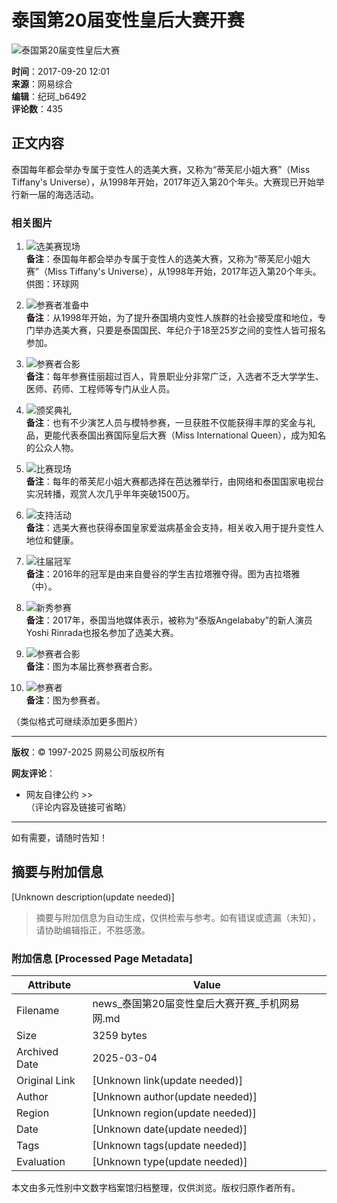 # 泰国第20届变性皇后大赛开赛

![泰国第20届变性皇后大赛](http://img3.cache.netease.com/photo/0001/2017-05-28/CLH22P4F00AO0001.jpg)

**时间**：2017-09-20 12:01  
**来源**：网易综合  
**编辑**：纪珂_b6492  
**评论数**：435  

## 正文内容

泰国每年都会举办专属于变性人的选美大赛，又称为“蒂芙尼小姐大赛”（Miss Tiffany's Universe），从1998年开始，2017年迈入第20个年头。大赛现已开始举行新一届的海选活动。

### 相关图片

1. ![选美赛现场](http://img3.cache.netease.com/photo/0001/2017-05-28/CLH22P4F00AO0001.jpg)  
   **备注**：泰国每年都会举办专属于变性人的选美大赛，又称为“蒂芙尼小姐大赛”（Miss Tiffany's Universe），从1998年开始，2017年迈入第20个年头。供图：环球网

2. ![参赛者准备中](http://img4.cache.netease.com/photo/0001/2017-05-28/CLH22P4G00AO0001.jpg)  
   **备注**：从1998年开始，为了提升泰国境内变性人族群的社会接受度和地位，专门举办选美大赛，只要是泰国国民、年纪介于18至25岁之间的变性人皆可报名参加。

3. ![参赛者合影](http://img3.cache.netease.com/photo/0001/2017-05-28/CLH22P4H00AO0001.jpg)  
   **备注**：每年参赛佳丽超过百人，背景职业分非常广泛，入选者不乏大学学生、医师、药师、工程师等专门从业人员。

4. ![颁奖典礼](http://img4.cache.netease.com/photo/0001/2017-05-28/CLH22P4I00AO0001.jpg)  
   **备注**：也有不少演艺人员与模特参赛，一旦获胜不仅能获得丰厚的奖金与礼品，更能代表泰国出赛国际皇后大赛（Miss International Queen），成为知名的公众人物。

5. ![比赛现场](http://img3.cache.netease.com/photo/0001/2017-05-28/CLH22P4J00AO0001.jpg)  
   **备注**：每年的蒂芙尼小姐大赛都选择在芭达雅举行，由网络和泰国国家电视台实况转播，观赏人次几乎年年突破1500万。

6. ![支持活动](http://img3.cache.netease.com/photo/0001/2017-05-28/CLH22P4K00AO0001.jpg)  
   **备注**：选美大赛也获得泰国皇家爱滋病基金会支持，相关收入用于提升变性人地位和健康。

7. ![往届冠军](http://img4.cache.netease.com/photo/0001/2017-05-28/CLH22P4L00AO0001.jpg)  
   **备注**：2016年的冠军是由来自曼谷的学生吉拉塔雅夺得。图为吉拉塔雅（中）。

8. ![新秀参赛](http://img3.cache.netease.com/photo/0001/2017-05-28/CLH22P4M00AO0001.jpg)  
   **备注**：2017年，泰国当地媒体表示，被称为“泰版Angelababy”的新人演员Yoshi Rinrada也报名参加了选美大赛。

9. ![参赛者合影](http://img3.cache.netease.com/photo/0001/2017-05-28/CLH22P4N00AO0001.jpg)  
   **备注**：图为本届比赛参赛者合影。

10. ![参赛者](http://img3.cache.netease.com/photo/0001/2017-05-28/CLH22P4O00AO0001.jpg)  
    **备注**：图为参赛者。

（类似格式可继续添加更多图片）

---

**版权**：© 1997-2025 网易公司版权所有

**网友评论**：  
- 网友自律公约 >>  
（评论内容及链接可省略）

--- 

如有需要，请随时告知！
<!-- tcd_original_link https://news.163.com/photoview/00AO0001/2257774.html -->


## 摘要与附加信息

<!-- tcd_abstract -->
[Unknown description(update needed)]
<!-- tcd_abstract_end -->

> 摘要与附加信息为自动生成，仅供检索与参考。如有错误或遗漏（未知），请协助编辑指正，不胜感激。

### 附加信息 [Processed Page Metadata]

| Attribute       | Value                                  |
|-----------------|----------------------------------------|
| Filename        | news_泰国第20届变性皇后大赛开赛_手机网易网.md                             |
| Size            | 3259 bytes                           |
| Archived Date   | 2025-03-04                             |
| Original Link   | [Unknown link(update needed)]                       |
| Author          | [Unknown author(update needed)]                               |
| Region          | [Unknown region(update needed)]                               |
| Date            | [Unknown date(update needed)]                                 |
| Tags            | [Unknown tags(update needed)]                                 |
| Evaluation            | [Unknown type(update needed)]                                 |
<!-- tcd_table_end -->

本文由多元性别中文数字档案馆归档整理，仅供浏览。版权归原作者所有。
